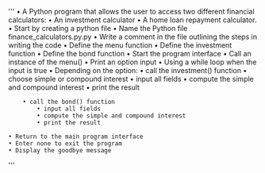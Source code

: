 '''
• A Python program that allows the user to access two different financial calculators: 
    • An investment calculator 
    • A home loan repayment calculator.
• Start by creating a python file
• Name the Python file finance_calculators.py.py
• Write a comment in the file outlining the steps in writing the code
• Define the menu function
• Define the investment function
• Define the bond function
• Start the program interface
    • Call an instance of the menu()
    • Print an option input
    • Using a while loop when the input is true
    • Depending on the option:
        • call the investment() function
            • choose simple or compound interest
            • input all fields
            • compute the simple and compound interest
            • print the result
        
        • call the bond() function
            • input all fields
            • compute the simple and compound interest
            • print the result

    • Return to the main program interface
    • Enter none to exit the program
    • Display the goodbye message
'''
